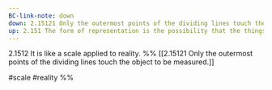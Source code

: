```yaml
---
BC-link-note: down
down: 2.15121 Only the outermost points of the dividing lines touch the object to be measured.
up: 2.151 The form of representation is the possibility that the things are combined with one another as are the elements of the picture.
---
```

2.1512 It is like a scale applied to reality.
%%
[[2.15121 Only the outermost points of the dividing lines touch the object to be measured.]]

#scale #reality %%